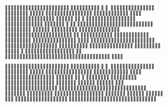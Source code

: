 







	













	


 







 







	













	


 







 
 


	

 


	
